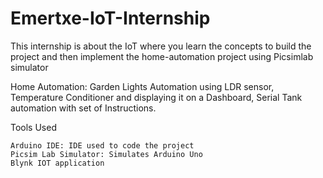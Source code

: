 # Emertxe-IoT-Internship

This internship is about the IoT where you learn the concepts to build the project and then implement the home-automation project using Picsimlab simulator

Home Automation: Garden Lights Automation using LDR sensor, Temperature Conditioner and displaying it on a Dashboard, Serial Tank automation with set of Instructions.

Tools Used

    Arduino IDE: IDE used to code the project
    Picsim Lab Simulator: Simulates Arduino Uno
    Blynk IOT application

